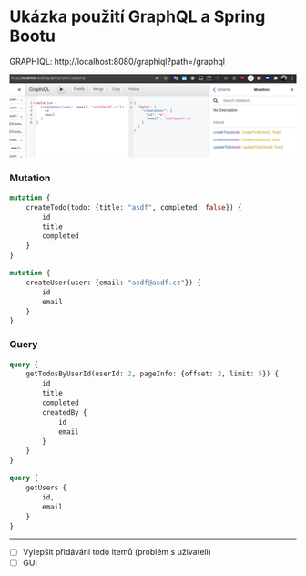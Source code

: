 # Ukázka použití GraphQL a Spring Bootu

GRAPHIQL: http://localhost:8080/graphiql?path=/graphql

![](graphiql.png)

### Mutation

```graphql
mutation {
    createTodo(todo: {title: "asdf", completed: false}) {
        id
        title
        completed
    }
}
```

```graphql
mutation {
    createUser(user: {email: "asdf@asdf.cz"}) {
        id
        email
    }
}
```

### Query

```graphql
query {
    getTodosByUserId(userId: 2, pageInfo: {offset: 2, limit: 5}) {
        id
        title
        completed
        createdBy {
            id
            email
        }
    }
}
```

```graphql
query {
    getUsers {
        id,
        email
    }
}
```

----
- [ ] Vylepšit přidávání todo itemů (problém s uživateli)
- [ ] GUI